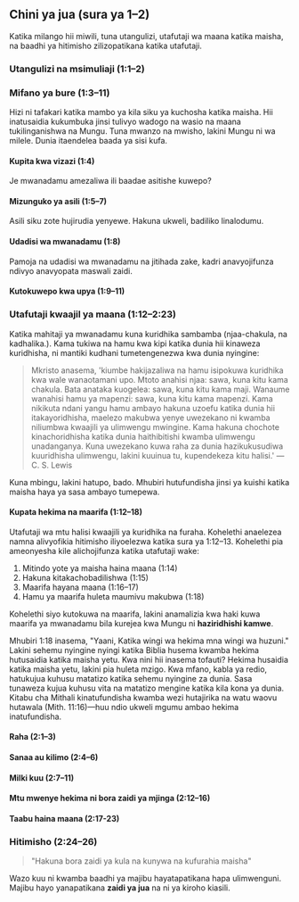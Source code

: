 ## Chini ya jua (sura ya 1–2)

Katika milango hii miwili, tuna utangulizi, utafutaji wa maana katika maisha, na baadhi ya hitimisho zilizopatikana katika utafutaji.

### Utangulizi na msimuliaji (1:1–2)

### Mifano ya bure (1:3–11)

Hizi ni tafakari katika mambo ya kila siku ya kuchosha katika maisha. Hii inatusaidia kukumbuka jinsi tulivyo wadogo na wasio na maana tukilinganishwa na Mungu. Tuna mwanzo na mwisho, lakini Mungu ni wa milele. Dunia itaendelea baada ya sisi kufa.

#### Kupita kwa vizazi (1:4)

Je mwanadamu amezaliwa ili baadae asitishe kuwepo?

#### Mizunguko ya asili (1:5–7)

Asili siku zote hujirudia yenyewe. Hakuna ukweli, badiliko linalodumu.

#### Udadisi wa mwanadamu (1:8)

Pamoja na udadisi wa mwanadamu na jitihada zake, kadri anavyojifunza ndivyo anavyopata maswali zaidi.

#### Kutokuwepo kwa upya (1:9–11)

### Utafutaji kwaajil ya maana (1:12–2:23)

Katika mahitaji ya mwanadamu kuna kuridhika sambamba (njaa-chakula, na kadhalika.). Kama tukiwa na hamu kwa kipi katika dunia hii kinaweza kuridhisha, ni mantiki kudhani tumetengenezwa kwa dunia nyingine:

> Mkristo anasema, 'kiumbe hakijazaliwa na hamu isipokuwa kuridhika kwa wale wanaotamani upo. Mtoto anahisi njaa: sawa, kuna kitu kama chakula. Bata anataka kuogelea: sawa, kuna kitu kama maji. Wanaume wanahisi hamu ya mapenzi: sawa, kuna kitu kama mapenzi. Kama nikikuta ndani yangu hamu ambayo hakuna uzoefu katika dunia hii itakayoridhisha, maelezo makubwa yenye uwezekano ni kwamba niliumbwa kwaajili ya ulimwengu mwingine. Kama hakuna chochote kinachoridhisha katika dunia haithibitishi kwamba ulimwengu unadanganya. Kuna uwezekano kuwa raha za dunia hazikukusudiwa kuuridhisha ulimwengu, lakini kuuinua tu, kupendekeza kitu halisi.'
> —C. S. Lewis

Kuna mbingu, lakini hatupo, bado. Mhubiri hutufundisha jinsi ya kuishi katika maisha haya ya sasa ambayo tumepewa.

#### Kupata hekima na maarifa (1:12–18)

Utafutaji wa mtu halisi kwaajili ya kuridhika na furaha. Kohelethi anaelezea namna alivyofikia hitimisho iliyoelezwa katika sura ya 1:12–13. Kohelethi pia ameonyesha kile alichojifunza katika utafutaji wake:

1. Mitindo yote ya maisha haina maana (1:14)
2. Hakuna kitakachobadilishwa (1:15)
3. Maarifa hayana maana (1:16–17)
4. Hamu ya maarifa huleta maumivu makubwa (1:18)

Kohelethi siyo kutokuwa na maarifa, lakini anamalizia kwa haki kuwa maarifa ya mwanadamu bila kurejea kwa Mungu ni **haziridhishi kamwe**.

Mhubiri 1:18 inasema, "Yaani, Katika wingi wa hekima mna wingi wa huzuni." Lakini sehemu nyingine nyingi katika Biblia husema kwamba hekima hutusaidia katika maisha yetu. Kwa nini hii inasema tofauti? Hekima husaidia katika maisha yetu, lakini pia huleta mzigo. Kwa mfano, kabla ya redio, hatukujua kuhusu matatizo katika sehemu nyingine za dunia. Sasa tunaweza kujua kuhusu vita na matatizo mengine katika kila kona ya dunia. Kitabu cha Mithali kinatufundisha kwamba wezi hutajirika na watu waovu hutawala (Mith. 11:16)&mdash;huu ndio ukweli mgumu ambao hekima inatufundisha.

#### Raha (2:1–3)

#### Sanaa au kilimo (2:4–6)

#### Milki kuu (2:7–11)

#### Mtu mwenye hekima ni bora zaidi ya mjinga (2:12–16)

#### Taabu haina maana (2:17-23)

### Hitimisho (2:24–26)

> "Hakuna bora zaidi ya kula na kunywa na kufurahia maisha"

Wazo kuu ni kwamba baadhi ya majibu hayatapatikana hapa ulimwenguni. Majibu hayo yanapatikana **zaidi ya jua** na ni ya kiroho kiasili.
